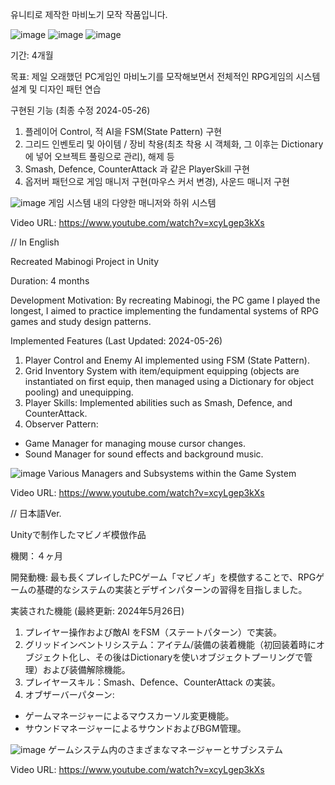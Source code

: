 유니티로 제작한 마비노기 모작 작품입니다.

![image](https://github.com/user-attachments/assets/ea3646b1-b3d9-47dd-a594-d310dda066c3)
![image](https://github.com/user-attachments/assets/9f7c6941-374e-43c7-963b-997295ebfe3d)
![image](https://github.com/user-attachments/assets/be5f8598-ace4-4877-a6f3-1bd6355a3b10)


기간: 4개월

목표: 제일 오래했던 PC게임인 마비노기를 모작해보면서 전체적인 RPG게임의 시스템 설계 및 디자인 패턴 연습

구현된 기능 (최종 수정 2024-05-26)

1. 플레이어 Control, 적 AI을 FSM(State Pattern) 구현
2. 그리드 인벤토리 및 아이템 / 장비 착용(최초 착용 시 객체화, 그 이후는 Dictionary에 넣어 오브젝트 풀링으로 관리), 해제 등
3. Smash, Defence, CounterAttack 과 같은 PlayerSkill 구현
4. 옵저버 패턴으로 게임 매니저 구현(마우스 커서 변경), 사운드 매니저 구현

![image](https://github.com/user-attachments/assets/94e72b97-a113-4a35-ac1c-f77a2e688696)
게임 시스템 내의 다양한 매니저와 하위 시스템

Video URL: https://www.youtube.com/watch?v=xcyLgep3kXs

// In English

Recreated Mabinogi Project in Unity

Duration: 4 months

Development Motivation:
By recreating Mabinogi, the PC game I played the longest, I aimed to practice implementing the fundamental systems of RPG games and study design patterns.

Implemented Features (Last Updated: 2024-05-26)

1. Player Control and Enemy AI implemented using FSM (State Pattern).
2. Grid Inventory System with item/equipment equipping (objects are instantiated on first equip, then managed using a Dictionary for object pooling) and unequipping.
3. Player Skills: Implemented abilities such as Smash, Defence, and CounterAttack.
4. Observer Pattern:
- Game Manager for managing mouse cursor changes.
- Sound Manager for sound effects and background music.

![image](https://github.com/user-attachments/assets/69fd2254-5cf2-4e61-a011-a594e1f7dcae)
Various Managers and Subsystems within the Game System

Video URL: https://www.youtube.com/watch?v=xcyLgep3kXs

// 日本語Ver.

Unityで制作したマビノギ模倣作品

機関：４ヶ月

開発動機:
最も長くプレイしたPCゲーム「マビノギ」を模倣することで、RPGゲームの基礎的なシステムの実装とデザインパターンの習得を目指しました。

実装された機能 (最終更新: 2024年5月26日)

1. プレイヤー操作および敵AI をFSM（ステートパターン）で実装。
2. グリッドインベントリシステム：アイテム/装備の装着機能（初回装着時にオブジェクト化し、その後はDictionaryを使いオブジェクトプーリングで管理）および装備解除機能。
3. プレイヤースキル：Smash、Defence、CounterAttack の実装。
4. オブザーバーパターン:
- ゲームマネージャーによるマウスカーソル変更機能。
- サウンドマネージャーによるサウンドおよびBGM管理。

![image](https://github.com/user-attachments/assets/5fe8653d-657f-4944-8989-22e50a210fbd)
ゲームシステム内のさまざまなマネージャーとサブシステム

Video URL: https://www.youtube.com/watch?v=xcyLgep3kXs

